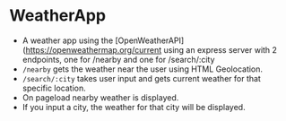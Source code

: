 # WeatherApp

* A weather app using the [OpenWeatherAPI](https://openweathermap.org/current using an express server with 2 endpoints, one for /nearby and one for /search/:city
* `/nearby` gets the weather near the user using HTML Geolocation. 
* `/search/:city`  takes user input and gets current weather for that specific location.
* On pageload nearby weather is displayed.
* If you input a city, the weather for that city will be displayed.

